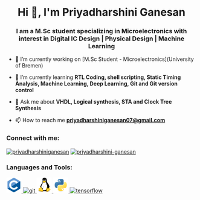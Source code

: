 <h1 align="center">Hi 👋, I'm Priyadharshini Ganesan</h1>
<h3 align="center">I am a M.Sc student specializing in Microelectronics with interest in Digital IC Design | Physical Design | Machine Learning</h3>

- 🔭 I’m currently working on [M.Sc Student - Microelectronics](University of Bremen)

- 🌱 I’m currently learning **RTL Coding, shell scripting, Static Timing Analysis, Machine Learning, Deep Learning, Git and Git version control**

- 💬 Ask me about **VHDL, Logical synthesis, STA and Clock Tree Synthesis**

- 📫 How to reach me **priyadharshiniganesan07@gmail.com**

<h3 align="left">Connect with me:</h3>
<p align="left">
<a href="https://linkedin.com/in/priyadharshiniganesan" target="blank"><img align="center" src="https://raw.githubusercontent.com/rahuldkjain/github-profile-readme-generator/master/src/images/icons/Social/linked-in-alt.svg" alt="priyadharshiniganesan" height="30" width="40" /></a>
<a href="https://stackoverflow.com/users/priyadharshini-ganesan" target="blank"><img align="center" src="https://raw.githubusercontent.com/rahuldkjain/github-profile-readme-generator/master/src/images/icons/Social/stack-overflow.svg" alt="priyadharshini-ganesan" height="30" width="40" /></a>
</p>

<h3 align="left">Languages and Tools:</h3>
<p align="left"> <a href="https://www.cprogramming.com/" target="_blank" rel="noreferrer"> <img src="https://raw.githubusercontent.com/devicons/devicon/master/icons/c/c-original.svg" alt="c" width="40" height="40"/> </a> <a href="https://git-scm.com/" target="_blank" rel="noreferrer"> <img src="https://www.vectorlogo.zone/logos/git-scm/git-scm-icon.svg" alt="git" width="40" height="40"/> </a> <a href="https://www.linux.org/" target="_blank" rel="noreferrer"> <img src="https://raw.githubusercontent.com/devicons/devicon/master/icons/linux/linux-original.svg" alt="linux" width="40" height="40"/> </a> <a href="https://www.python.org" target="_blank" rel="noreferrer"> <img src="https://raw.githubusercontent.com/devicons/devicon/master/icons/python/python-original.svg" alt="python" width="40" height="40"/> </a> <a href="https://www.tensorflow.org" target="_blank" rel="noreferrer"> <img src="https://www.vectorlogo.zone/logos/tensorflow/tensorflow-icon.svg" alt="tensorflow" width="40" height="40"/> </a> </p>

